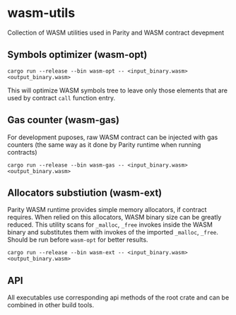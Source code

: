 # wasm-utils

Collection of WASM utilities used in Parity and WASM contract devepment

## Symbols optimizer (wasm-opt)

```
cargo run --release --bin wasm-opt -- <input_binary.wasm> <output_binary.wasm>
```

This will optimize WASM symbols tree to leave only those elements that are used by contract `call` function entry.

## Gas counter (wasm-gas)

For development puposes, raw WASM contract can be injected with gas counters (the same way as it done by Parity runtime when running contracts)

```
cargo run --release --bin wasm-gas -- <input_binary.wasm> <output_binary.wasm>
```

## Allocators substiution (wasm-ext)

Parity WASM runtime provides simple memory allocators, if contract requires. When relied on this allocators, WASM binary size can be greatly reduced. This utility scans for `_malloc`, `_free` invokes inside the WASM binary and substitutes them with invokes of the imported `_malloc`, `_free`. Should be run before `wasm-opt` for better results.

```
cargo run --release --bin wasm-ext -- <input_binary.wasm> <output_binary.wasm>
```

## API

All executables use corresponding api methods of the root crate and can be combined in other build tools.
